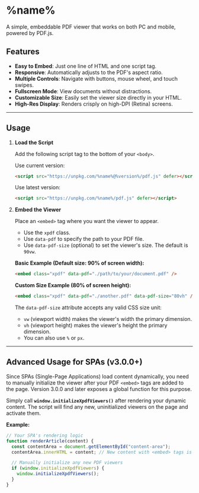 # %name%

A simple, embeddable PDF viewer that works on both PC and mobile, powered by PDF.js.

## Features

-   **Easy to Embed**: Just one line of HTML and one script tag.
-   **Responsive**: Automatically adjusts to the PDF's aspect ratio.
-   **Multiple Controls**: Navigate with buttons, mouse wheel, and touch swipes.
-   **Fullscreen Mode**: View documents without distractions.
-   **Customizable Size**: Easily set the viewer size directly in your HTML.
-   **High-Res Display**: Renders crisply on high-DPI (Retina) screens.

***

## Usage

1.  **Load the Script**

    Add the following script tag to the bottom of your `<body>`.

    Use current version:

    ```html
    <script src="https://unpkg.com/%name%@%version%/pdf.js" defer></script>
    ```

    Use latest version:

    ```html
    <script src="https://unpkg.com/%name%/pdf.js" defer></script>
    ```

2.  **Embed the Viewer**

    Place an `<embed>` tag where you want the viewer to appear.

    -   Use the `xpdf` class.
    -   Use `data-pdf` to specify the path to your PDF file.
    -   Use `data-pdf-size` (optional) to set the viewer's size. The default is `90vw`.

    **Basic Example (Default size: 90% of screen width):**

    ```html
    <embed class="xpdf" data-pdf="./path/to/your/document.pdf" />
    ```

    **Custom Size Example (80% of screen height):**

    ```html
    <embed class="xpdf" data-pdf="./another.pdf" data-pdf-size="80vh" />
    ```

    The `data-pdf-size` attribute accepts any valid CSS size unit:
    -   `vw` (viewport width) makes the viewer's width the primary dimension.
    -   `vh` (viewport height) makes the viewer's height the primary dimension.
    -   You can also use `%` or `px`.

***

## Advanced Usage for SPAs (v3.0.0+)

Since SPAs (Single-Page Applications) load content dynamically, you need to manually initialize the viewer after your PDF `<embed>` tags are added to the page. Version 3.0.0 and later exposes a global function for this purpose.

Simply call **`window.initializeXpdfViewers()`** after rendering your dynamic content. The script will find any new, uninitialized viewers on the page and activate them.

**Example:**

```javascript
// Your SPA's rendering logic
function renderArticle(content) {
  const contentArea = document.getElementById("content-area");
  contentArea.innerHTML = content; // New content with <embed> tags is added here

  // Manually initialize any new PDF viewers
  if (window.initializeXpdfViewers) {
    window.initializeXpdfViewers();
  }
}

